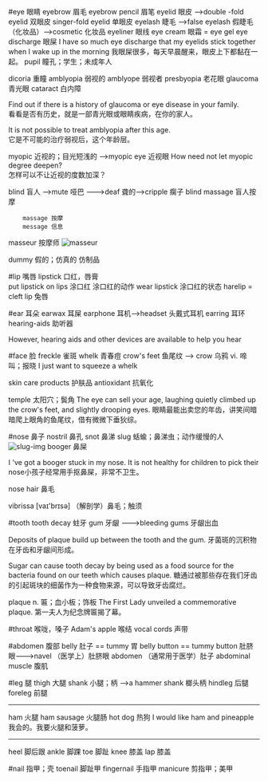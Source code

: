 #eye 眼睛
eyebrow  眉毛
eyebrow pencil 眉笔
eyelid 眼皮 -->double -fold eyelid 双眼皮 singer-fold eyelid 单眼皮
eyelash 睫毛  -->false eyelash  假睫毛（化妆品）-->cosmetic  化妆品
eyeliner 眼线
eye cream 眼霜 = eye gel
eye discharge 眼屎
I have so much eye discharge that my eyelids stick together when I wake up in the morning
我眼屎很多，每天早晨醒来，眼皮上下都黏在一起。 
pupil  瞳孔；学生；未成年人

dicoria 重瞳
amblyopia 弱视的 amblyope 弱视者
presbyopia 老花眼
glaucoma 青光眼
cataract  白内障

Find out if there is a history of glaucoma or eye disease in your family.  
看看是否有历史，就是一部青光眼或眼睛疾病，在你的家人。 


It is not possible to treat amblyopia after this age.  
它是不可能的治疗弱视后，这个年龄层。 

myopic 近视的；目光短浅的 -->myopic eye 近视眼
How need not let myopic degree deepen?  
怎样可以不让近视的度数加深？ 

blind 盲人 -->mute 哑巴 --->deaf 聋的-->cripple 瘸子
blind massage 盲人按摩
```
    massage 按摩
    message 信息
```
masseur 按摩师
![masseur](http://oimageb7.ydstatic.com/image?url=http://www.dreamstime.com/masseur-giving-anti-cellulite-leg-massage-thumb16884133.jpg&product=PICDICT_EDIT)

dummy 假的；仿真的 仿制品




#lip 嘴唇
lipstick 口红，唇膏  
    put lipstick on lips   涂口红 涂口红的动作
    wear lipstick  涂口红的状态
harelip = cleft lip 兔唇


#ear 耳朵
earwax 耳屎
earphone 耳机-->headset 头戴式耳机
earring 耳环
hearing-aids 助听器

However, hearing aids and other devices are available to help you hear

#face 脸
freckle 雀斑
whelk 青春痘 
crow's feet 鱼尾纹  --> crow 乌鸦  vi. 啼叫；报晓
I just want to squeeze a whelk 

skin care products 护肤品
antioxidant 抗氧化


temple 太阳穴；鬓角
The eye can sell your age, laughing quietly climbed up the crow's feet, and slightly drooping eyes.
眼睛最能出卖您的年齿，讲笑间暗暗爬上眼角的鱼尾纹，借有微微下垂狄综。


#nose 鼻子
nostril 鼻孔
snot 鼻涕
slug  蛞蝓；鼻涕虫；动作缓慢的人 ![slug-img](http://oimageb2.ydstatic.com/image?url=http%3A%2F%2Fhortipm.tamu.edu%2Fpestprofiles%2Fother%2Fgarslug%2Fslug.jpg&product=PICDICT_RD)
booger 鼻屎 

I 've got a booger stuck in my nose. 
It is not healthy for children to pick their nose小孩子经常用手抠鼻屎，非常不卫生。 

nose hair 鼻毛

vibrissa [vaɪ'brɪsə] （解剖学）鼻毛；触须

#tooth
tooth decay 蛀牙
gum 牙龈  --->bleeding gums 牙龈出血

Deposits of plaque build up between the tooth and the gum. 
牙菌斑的沉积物在牙齿和牙龈间形成。

Sugar can cause tooth decay by being used as a food source for the bacteria found on our teeth which causes plaque.
糖通过被那些存在我们牙齿的引起斑块的细菌作为一种食物来源，可以导致牙齿腐烂。 

plaque n. 匾；血小板；饰板
The First Lady unveiled a commemorative plaque. 
第一夫人为纪念牌匾揭了幕。



#throat 喉咙，嗓子
Adam's apple 喉结
vocal cords 声带

#abdomen 腹部
belly 肚子 == tummy 胃
belly button == tummy  button 肚脐眼--->navel  （医学上）肚脐眼
abdomen （通常用于医学）肚子
abdominal muscle 腹肌



#leg 腿
thigh 大腿
shank 小腿；柄  -->a hammer shank 榔头柄
hindleg 后腿
foreleg 前腿
*******
ham  火腿
ham sausage 火腿肠
hot dog 热狗
I would like ham and pineapple 我会的。我要火腿和菠萝。
*******
heel 脚后跟
ankle  脚踝
toe  脚趾
knee  膝盖
lap 膝盖


#nail 指甲；壳
toenail 脚趾甲
fingernail 手指甲
manicure 剪指甲；美甲

#




